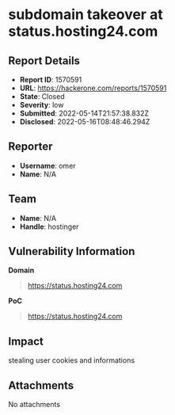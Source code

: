 # subdomain takeover at status.hosting24.com

## Report Details
- **Report ID**: 1570591
- **URL**: https://hackerone.com/reports/1570591
- **State**: Closed
- **Severity**: low
- **Submitted**: 2022-05-14T21:57:38.832Z
- **Disclosed**: 2022-05-16T08:48:46.294Z

## Reporter
- **Username**: omer
- **Name**: N/A

## Team
- **Name**: N/A
- **Handle**: hostinger

## Vulnerability Information
**Domain**
>https://status.hosting24.com

**PoC**
>https://status.hosting24.com

## Impact

stealing user cookies and informations

## Attachments
No attachments

